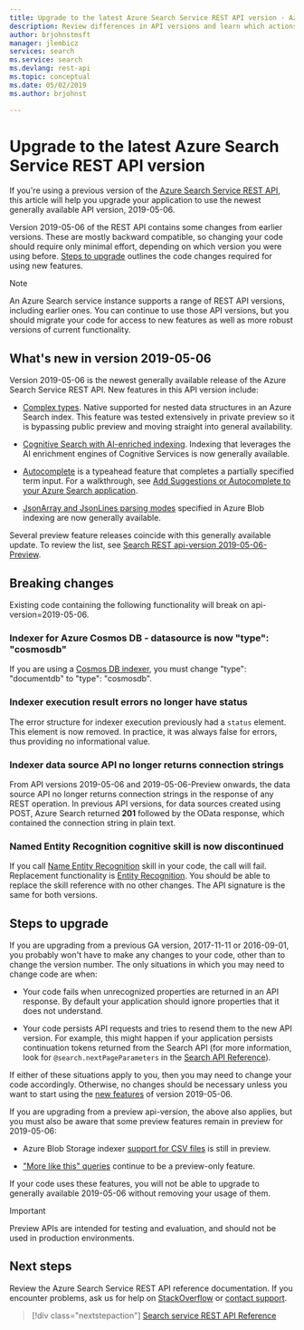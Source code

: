 ```yaml
---
title: Upgrade to the latest Azure Search Service REST API version - Azure Search
description: Review differences in API versions and learn which actions are required to migrate existing code to the newest Azure Search Service REST API version.
author: brjohnstmsft
manager: jlembicz
services: search
ms.service: search
ms.devlang: rest-api
ms.topic: conceptual
ms.date: 05/02/2019
ms.author: brjohnst

---
```

# Upgrade to the latest Azure Search Service REST API version
If you're using a previous version of the [Azure Search Service REST API](https://docs.microsoft.com/rest/api/searchservice/), this article will help you upgrade your application to use the newest generally available API version, 2019-05-06.

Version 2019-05-06 of the REST API contains some changes from earlier versions. These are mostly backward compatible, so changing your code should require only minimal effort, depending on which version you were using before. [Steps to upgrade](#UpgradeSteps) outlines the code changes required for using new features.

> [!NOTE]
> An Azure Search service instance supports a range of REST API versions, including earlier ones. You can continue to use those API versions, but you should migrate your code for access to new features as well as more robust versions of current functionality.

<a name="WhatsNew"></a>

## What's new in version 2019-05-06
Version 2019-05-06 is the newest generally available release of the Azure Search Service REST API. New features in this API version include:

* [Complex types](search-howto-complex-data-types.md). Native supported for nested data structures in an Azure Search index. This feature was tested extensively in private preview so it is bypassing public preview and moving straight into general availability.

* [Cognitive Search with AI-enriched indexing](cognitive-search-concept-intro.md). Indexing that leverages the AI enrichment engines of Cognitive Services is now generally available.

* [Autocomplete](index-add-suggesters.md) is a typeahead feature that completes a partially specified term input. For a walkthrough, see [Add Suggestions or Autocomplete to your Azure Search application](search-autocomplete-tutorial.md).

* [JsonArray and JsonLines parsing modes](search-howto-index-json-blobs.md) specified in Azure Blob indexing are now generally available.

Several preview feature releases coincide with this generally available update. To review the list, see [Search REST api-version 2019-05-06-Preview](search-api-preview.md).

## Breaking changes

Existing code containing the following functionality will break on api-version=2019-05-06.

### Indexer for Azure Cosmos DB - datasource is now "type": "cosmosdb"

If you are using a [Cosmos DB indexer](search-howto-index-cosmosdb.md ), you must change "type": "documentdb" to "type": "cosmosdb".

### Indexer execution result errors no longer have status

The error structure for indexer execution previously had a `status` element. This element is now removed. In practice, it was always false for errors, thus providing no informational value.

### Indexer data source API no longer returns connection strings

From API versions 2019-05-06 and 2019-05-06-Preview onwards, the data source API no longer returns  connection strings in the response of any REST operation. In previous API versions, for data sources created using POST, Azure Search returned **201** followed by the OData response, which contained the connection string in plain text.

### Named Entity Recognition cognitive skill is now discontinued

If you call [Name Entity Recognition](cognitive-search-skill-named-entity-recognition.md) skill in your code, the call will fail. Replacement functionality is [Entity Recognition](cognitive-search-skill-entity-recognition.md). You should be able to replace the skill reference with no other changes. The API signature is the same for both versions. 

<a name="UpgradeSteps"></a>

## Steps to upgrade
If you are upgrading from a previous GA version, 2017-11-11 or 2016-09-01, you probably won't have to make any changes to your code, other than to change the version number. The only situations in which you may need to change code are when:

* Your code fails when unrecognized properties are returned in an API response. By default your application should ignore properties that it does not understand.

* Your code persists API requests and tries to resend them to the new API version. For example, this might happen if your application persists continuation tokens returned from the Search API (for more information, look for `@search.nextPageParameters` in the [Search API Reference](https://docs.microsoft.com/rest/api/searchservice/Search-Documents)).

If either of these situations apply to you, then you may need to change your code accordingly. Otherwise, no changes should be necessary unless you want to start using the [new features](#WhatsNew) of version 2019-05-06.

If you are upgrading from a preview api-version, the above also applies, but you must also be aware that some preview features remain in preview for 2019-05-06:

* Azure Blob Storage indexer [support for CSV files](search-howto-index-csv-blobs.md) is still in preview.

* ["More like this" queries](search-more-like-this.md) continue to be a preview-only feature.

If your code uses these features, you will not be able to upgrade to generally available 2019-05-06 without removing your usage of them.

> [!IMPORTANT]
> Preview APIs are intended for testing and evaluation, and should not be used in production environments.
> 

## Next steps

Review the Azure Search Service REST API reference documentation. If you encounter problems, ask us for help on [StackOverflow](https://stackoverflow.com/) or [contact support](https://azure.microsoft.com/support/community/?product=search).

> [!div class="nextstepaction"]
> [Search service REST API Reference](https://docs.microsoft.com/rest/api/searchservice/)

